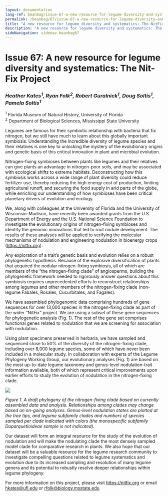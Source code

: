 ```yaml
---
layout: documentation
lang-ref: beanbag/issue-67-a-new-resource-for-legume-diversity-and-systematics-the-nit-fix-project
permalink: /beanbag/67/issue-67-a-new-resource-for-legume-diversity-and-systematics-the-nit-fix-project
title: "A new resource for legume diversity and systematics: The NitFix Project"
description: "A new resource for legume diversity and systematics: The NitFix Project"
sideNavigation: sidenav.beanbag67
---
```


# Issue 67: A new resource for legume diversity and systematics: The Nit-Fix Project

### *Heather Kates<sup>1</sup>, Ryan Folk<sup>2</sup>, Robert Guralnick<sup>1</sup>, Doug Soltis<sup>1</sup>, Pamela Soltis<sup>1</sup>*

<sup>1</sup> Florida Museum of Natural History, University of Florida  
<sup>2</sup> Department of Biological Sciences, Mississippi State University  

Legumes are famous for their symbiotic relationship with bacteria that fix nitrogen, but we still have much to learn about this globally important symbiosis. Understanding the incredible diversity of legume species and their relatives is one key to unlocking the mystery of the evolutionary origins and genetic basis of this critical innovation in plant and microbial evolution.

Nitrogen-fixing symbioses between plants like legumes and their relatives can give plants an advantage in nitrogen-poor soils, and may be associated with ecological shifts to extreme habitats. Deconstructing how this symbiosis works across a wide range of plant diversity could reduce fertilizer use, thereby reducing the high energy cost of production, limiting agricultural runoff, and securing the food supply in arid parts of the globe, while enriching our understanding of how symbioses have been critical planetary drivers of evolution and ecology.

We, along with colleagues at the University of Florida and the University of Wisconsin-Madison, have recently been awarded grants from the U.S. Department of Energy and the U.S. National Science Foundation to investigate the evolutionary origins of nitrogen-fixing symbioses and identify the genomic innovations that led to root nodule development. The results of these analyses will be applied to verifying the molecular mechanisms of nodulation and engineering nodulation in bioenergy crops (<https://nitfix.org>).

Any exploration of a trait’s genetic basis and evolution relies on a robust phylogenetic hypothesis. Because of the explosive diversification of plants that acquired the nodular nitrogen-fixing symbiosis, all of which are members of the “the nitrogen-fixing clade” of angiosperms, building the phylogenetic framework needed to rigorously answer questions about this symbiosis requires unprecedented efforts to reconstruct relationships among legumes and other members of the nitrogen-fixing clade (non-legume Fabales, Rosales, Cucurbitales, and Fagales).

We have assembled phylogenomic data comprising hundreds of gene sequences for over 13,000 species in the nitrogen-fixing clade as part of the wider “NitFix” project. We are using a subset of these gene sequences for phylogenetic analysis (Fig. 1). The rest of the gene set comprises functional genes related to nodulation that we are screening for association with nodulation.

Using plant specimens preserved in herbaria, we have sampled and sequenced close to 50% of the diversity of the nitrogen-fixing clade, including over 8,000 legume species, some of which have never been included in a molecular study. In collaboration with experts of the Legume Phylogeny Working Group, our evolutionary analyses (Fig. 1) are based on the most up-to-date legume taxonomy and genus-level nodulation-trait information available, both of which represent critical improvements upon earlier efforts to study the evolution of nodulation in the nitrogen-fixing clade.

![](/assets/images/nf-1)

*Figure 1. A draft phylogeny of the nitrogen-fixing clade based on currently assembled data and analysis. Relationships among clades may change based on on-going analyses. Genus-level nodulation states are plotted at the tree tips, and legume subfamily clades and numbers of species sampled per clade indicated with colors (the monospecific subfamily Duparquetioideae sample is not indicated).*

Our dataset will form an integral resource for the study of the evolution of nodulation and will make the nodulating clade the most densely sampled model clade for comparative research in plants. We also hope that our dataset will be a valuable resource for the legume research community to investigate compelling questions related to legume systematics and evolution due to its increased sampling and resolution of many legume genera and its potential to robustly resolve deeper relationships within legume phylogeny.

For more information on this project, please visit <https://nitfix.org> or email <hkates@ufl.edu> or <rfolk@biology.msstate.edu>
